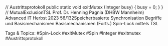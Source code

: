   // Austrittsprotokoll  public static void exitMutex  (Integer busy) {    busy = 0;  }
} // MutualExclusionTSL
Prof. Dr. Henning Pagnia (DHBW Mannheim) Advanced IT Herbst 2023 56/132Speicherbasierte Synchronisation Begriﬀe und Basismechanismen
Basismechanismen (Forts.)
Spin-Lock mittels TSL

   Tags & Topics:
   #Spin-Lock
   #exitMutex
   #Spin
   #Integer
   #exitmutex
   #Austrittsprotokoll